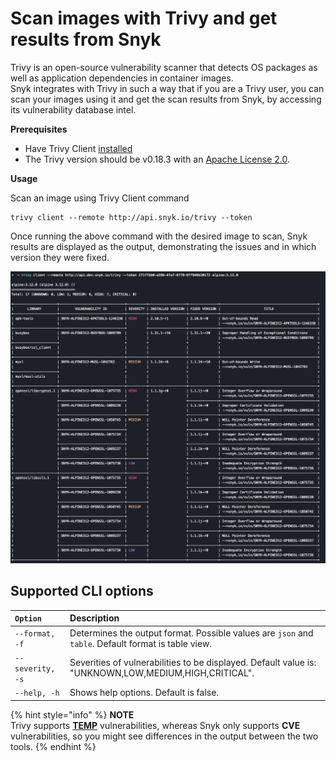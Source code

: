 # Scan images with Trivy and get results from Snyk

Trivy is an open-source vulnerability scanner that detects OS packages as well as application dependencies in container images.  
Snyk integrates with Trivy in such a way that if you are a Trivy user, you can scan your images using it and get the scan results from Snyk, by accessing its vulnerability database intel.

**Prerequisites**

* Have Trivy Client [installed](https://aquasecurity.github.io/trivy/v0.18.3/installation/)
* The Trivy version should be v0.18.3 with an [Apache License 2.0](https://github.com/aquasecurity/trivy/blob/main/LICENSE).

**Usage**

Scan an image using Trivy Client command

```text
trivy client --remote http://api.snyk.io/trivy --token
```

Once running the above command with the desired image to scan, Snyk results are displayed as the output, demonstrating the issues and in which version they were fixed.

![](../../.gitbook/assets/mceclip0-20-.png)


## **Supported CLI options**

| `Option` | Description |
| :--- | :--- |
| `--format, -f` | Determines the output format. Possible values are `json` and `table`. Default format is table view. |
| `--severity, -s` | Severities of vulnerabilities to be displayed. Default value is: "UNKNOWN,LOW,MEDIUM,HIGH,CRITICAL". |
| `--help, -h` | Shows help options. Default is false. |

{% hint style="info" %}
**NOTE**  
Trivy supports [**TEMP**](https://security-tracker.debian.org/tracker/data/fake-names) vulnerabilities, whereas Snyk only supports **CVE** vulnerabilities, so you might see differences in the output between the two tools.
{% endhint %}

